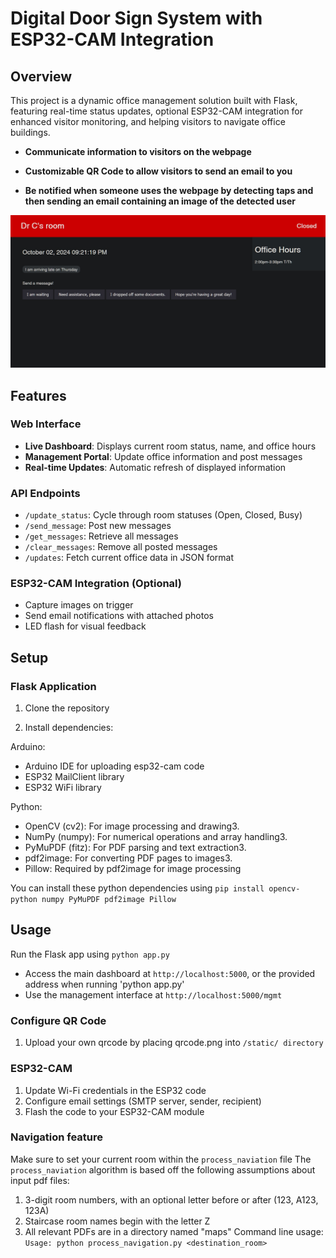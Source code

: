 # Digital Door Sign System with ESP32-CAM Integration

## Overview

This project is a dynamic office management solution built with Flask, featuring real-time status updates, optional ESP32-CAM integration for enhanced visitor monitoring, and helping visitors to navigate office buildings.

- **Communicate information to visitors on the webpage**

- **Customizable QR Code to allow visitors to send an email to you**
  
- **Be notified when someone uses the webpage by detecting taps and then sending an email containing an image of the detected user**

<img src="Example.jpg" alt="Example of the doorsign UI for a room">

## Features

### Web Interface

- **Live Dashboard**: Displays current room status, name, and office hours
- **Management Portal**: Update office information and post messages
- **Real-time Updates**: Automatic refresh of displayed information

### API Endpoints

- `/update_status`: Cycle through room statuses (Open, Closed, Busy)
- `/send_message`: Post new messages
- `/get_messages`: Retrieve all messages
- `/clear_messages`: Remove all posted messages
- `/updates`: Fetch current office data in JSON format

### ESP32-CAM Integration (Optional)

- Capture images on trigger
- Send email notifications with attached photos
- LED flash for visual feedback

## Setup

### Flask Application

1. Clone the repository

2. Install dependencies:

Arduino:
- Arduino IDE for uploading esp32-cam code
- ESP32 MailClient library
- ESP32 WiFi library

Python:
- OpenCV (cv2): For image processing and drawing3.
- NumPy (numpy): For numerical operations and array handling3.
- PyMuPDF (fitz): For PDF parsing and text extraction3.
- pdf2image: For converting PDF pages to images3.
- Pillow: Required by pdf2image for image processing

You can install these python dependencies using ```pip install opencv-python numpy PyMuPDF pdf2image Pillow```

## Usage
Run the Flask app using ```python app.py```
- Access the main dashboard at `http://localhost:5000`, or the provided address when running 'python app.py'
- Use the management interface at `http://localhost:5000/mgmt`

### Configure QR Code

1. Upload your own qrcode by placing qrcode.png into ```/static/ directory```

### ESP32-CAM 

1. Update Wi-Fi credentials in the ESP32 code
2. Configure email settings (SMTP server, sender, recipient)
3. Flash the code to your ESP32-CAM module

### Navigation feature
Make sure to set your current room within the ```process_naviation``` file
The ```process_naviation``` algorithm is based off the following assumptions about input pdf files:
1. 3-digit room numbers, with an optional letter before or after (123, A123, 123A)
2. Staircase room names begin with the letter Z
3. All relevant PDFs are in a directory named "maps"
Command line usage: ```Usage: python process_navigation.py <destination_room>```
